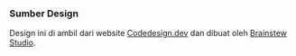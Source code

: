 ### Sumber Design

Design ini di ambil dari website [Codedesign.dev](https://codedesign.dev) dan dibuat oleh [Brainstew Studio](https://www.figma.com/@brainstewstudio).
